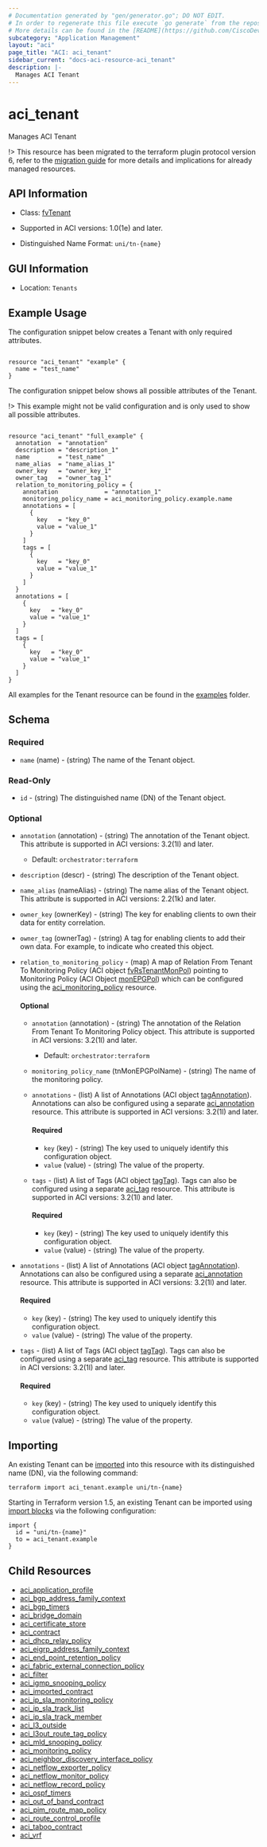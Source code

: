 ```yaml
---
# Documentation generated by "gen/generator.go"; DO NOT EDIT.
# In order to regenerate this file execute `go generate` from the repository root.
# More details can be found in the [README](https://github.com/CiscoDevNet/terraform-provider-aci/blob/master/README.md).
subcategory: "Application Management"
layout: "aci"
page_title: "ACI: aci_tenant"
sidebar_current: "docs-aci-resource-aci_tenant"
description: |-
  Manages ACI Tenant
---
```


# aci_tenant #

Manages ACI Tenant


  !> This resource has been migrated to the terraform plugin protocol version 6, refer to the [migration guide](https://registry.terraform.io/providers/CiscoDevNet/aci/latest/docs/guides/migration) for more details and implications for already managed resources.

## API Information ##

* Class: [fvTenant](https://pubhub.devnetcloud.com/media/model-doc-latest/docs/app/index.html#/objects/fvTenant/overview)

* Supported in ACI versions: 1.0(1e) and later.

* Distinguished Name Format: `uni/tn-{name}`

## GUI Information ##

* Location: `Tenants`

## Example Usage ##

The configuration snippet below creates a Tenant with only required attributes.

```hcl

resource "aci_tenant" "example" {
  name = "test_name"
}

```
The configuration snippet below shows all possible attributes of the Tenant.

!> This example might not be valid configuration and is only used to show all possible attributes.

```hcl

resource "aci_tenant" "full_example" {
  annotation  = "annotation"
  description = "description_1"
  name        = "test_name"
  name_alias  = "name_alias_1"
  owner_key   = "owner_key_1"
  owner_tag   = "owner_tag_1"
  relation_to_monitoring_policy = {
    annotation             = "annotation_1"
    monitoring_policy_name = aci_monitoring_policy.example.name
    annotations = [
      {
        key   = "key_0"
        value = "value_1"
      }
    ]
    tags = [
      {
        key   = "key_0"
        value = "value_1"
      }
    ]
  }
  annotations = [
    {
      key   = "key_0"
      value = "value_1"
    }
  ]
  tags = [
    {
      key   = "key_0"
      value = "value_1"
    }
  ]
}

```

All examples for the Tenant resource can be found in the [examples](https://github.com/CiscoDevNet/terraform-provider-aci/tree/master/examples/resources/aci_tenant) folder.

## Schema ##

### Required ###

* `name` (name) - (string) The name of the Tenant object.

### Read-Only ###

* `id` - (string) The distinguished name (DN) of the Tenant object.

### Optional ###

* `annotation` (annotation) - (string) The annotation of the Tenant object. This attribute is supported in ACI versions: 3.2(1l) and later.
  - Default: `orchestrator:terraform`
* `description` (descr) - (string) The description of the Tenant object.
* `name_alias` (nameAlias) - (string) The name alias of the Tenant object. This attribute is supported in ACI versions: 2.2(1k) and later.
* `owner_key` (ownerKey) - (string) The key for enabling clients to own their data for entity correlation.
* `owner_tag` (ownerTag) - (string) A tag for enabling clients to add their own data. For example, to indicate who created this object.
* `relation_to_monitoring_policy` - (map) A map of Relation From Tenant To Monitoring Policy (ACI object [fvRsTenantMonPol](https://pubhub.devnetcloud.com/media/model-doc-latest/docs/app/index.html#/objects/fvRsTenantMonPol/overview)) pointing to Monitoring Policy (ACI Object [monEPGPol](https://pubhub.devnetcloud.com/media/model-doc-latest/docs/app/index.html#/objects/monEPGPol/overview)) which can be configured using the [aci_monitoring_policy](https://registry.terraform.io/providers/CiscoDevNet/aci/latest/docs/resources/monitoring_policy) resource.
  #### Optional ####
    
    * `annotation` (annotation) - (string) The annotation of the Relation From Tenant To Monitoring Policy object. This attribute is supported in ACI versions: 3.2(1l) and later.
      - Default: `orchestrator:terraform`
    * `monitoring_policy_name` (tnMonEPGPolName) - (string) The name of the monitoring policy.
    * `annotations` - (list) A list of Annotations (ACI object [tagAnnotation](https://pubhub.devnetcloud.com/media/model-doc-latest/docs/app/index.html#/objects/tagAnnotation/overview)). Annotations can also be configured using a separate [aci_annotation](https://registry.terraform.io/providers/CiscoDevNet/aci/latest/docs/resources/annotation) resource. This attribute is supported in ACI versions: 3.2(1l) and later.
      #### Required ####
  
        * `key` (key) - (string) The key used to uniquely identify this configuration object.
        * `value` (value) - (string) The value of the property.
    * `tags` - (list) A list of Tags (ACI object [tagTag](https://pubhub.devnetcloud.com/media/model-doc-latest/docs/app/index.html#/objects/tagTag/overview)). Tags can also be configured using a separate [aci_tag](https://registry.terraform.io/providers/CiscoDevNet/aci/latest/docs/resources/tag) resource. This attribute is supported in ACI versions: 3.2(1l) and later.
      #### Required ####
  
        * `key` (key) - (string) The key used to uniquely identify this configuration object.
        * `value` (value) - (string) The value of the property.
* `annotations` - (list) A list of Annotations (ACI object [tagAnnotation](https://pubhub.devnetcloud.com/media/model-doc-latest/docs/app/index.html#/objects/tagAnnotation/overview)). Annotations can also be configured using a separate [aci_annotation](https://registry.terraform.io/providers/CiscoDevNet/aci/latest/docs/resources/annotation) resource. This attribute is supported in ACI versions: 3.2(1l) and later.
  #### Required ####
  
    * `key` (key) - (string) The key used to uniquely identify this configuration object.
    * `value` (value) - (string) The value of the property.
* `tags` - (list) A list of Tags (ACI object [tagTag](https://pubhub.devnetcloud.com/media/model-doc-latest/docs/app/index.html#/objects/tagTag/overview)). Tags can also be configured using a separate [aci_tag](https://registry.terraform.io/providers/CiscoDevNet/aci/latest/docs/resources/tag) resource. This attribute is supported in ACI versions: 3.2(1l) and later.
  #### Required ####
  
    * `key` (key) - (string) The key used to uniquely identify this configuration object.
    * `value` (value) - (string) The value of the property.

## Importing

An existing Tenant can be [imported](https://www.terraform.io/docs/import/index.html) into this resource with its distinguished name (DN), via the following command:

```
terraform import aci_tenant.example uni/tn-{name}
```

Starting in Terraform version 1.5, an existing Tenant can be imported
using [import blocks](https://developer.hashicorp.com/terraform/language/import) via the following configuration:

```
import {
  id = "uni/tn-{name}"
  to = aci_tenant.example
}
```

## Child Resources
  
  - [aci_application_profile](https://registry.terraform.io/providers/CiscoDevNet/aci/latest/docs/resources/application_profile)
  - [aci_bgp_address_family_context](https://registry.terraform.io/providers/CiscoDevNet/aci/latest/docs/resources/bgp_address_family_context)
  - [aci_bgp_timers](https://registry.terraform.io/providers/CiscoDevNet/aci/latest/docs/resources/bgp_timers)
  - [aci_bridge_domain](https://registry.terraform.io/providers/CiscoDevNet/aci/latest/docs/resources/bridge_domain)
  - [aci_certificate_store](https://registry.terraform.io/providers/CiscoDevNet/aci/latest/docs/resources/certificate_store)
  - [aci_contract](https://registry.terraform.io/providers/CiscoDevNet/aci/latest/docs/resources/contract)
  - [aci_dhcp_relay_policy](https://registry.terraform.io/providers/CiscoDevNet/aci/latest/docs/resources/dhcp_relay_policy)
  - [aci_eigrp_address_family_context](https://registry.terraform.io/providers/CiscoDevNet/aci/latest/docs/resources/eigrp_address_family_context)
  - [aci_end_point_retention_policy](https://registry.terraform.io/providers/CiscoDevNet/aci/latest/docs/resources/end_point_retention_policy)
  - [aci_fabric_external_connection_policy](https://registry.terraform.io/providers/CiscoDevNet/aci/latest/docs/resources/fabric_external_connection_policy)
  - [aci_filter](https://registry.terraform.io/providers/CiscoDevNet/aci/latest/docs/resources/filter)
  - [aci_igmp_snooping_policy](https://registry.terraform.io/providers/CiscoDevNet/aci/latest/docs/resources/igmp_snooping_policy)
  - [aci_imported_contract](https://registry.terraform.io/providers/CiscoDevNet/aci/latest/docs/resources/imported_contract)
  - [aci_ip_sla_monitoring_policy](https://registry.terraform.io/providers/CiscoDevNet/aci/latest/docs/resources/ip_sla_monitoring_policy)
  - [aci_ip_sla_track_list](https://registry.terraform.io/providers/CiscoDevNet/aci/latest/docs/resources/ip_sla_track_list)
  - [aci_ip_sla_track_member](https://registry.terraform.io/providers/CiscoDevNet/aci/latest/docs/resources/ip_sla_track_member)
  - [aci_l3_outside](https://registry.terraform.io/providers/CiscoDevNet/aci/latest/docs/resources/l3_outside)
  - [aci_l3out_route_tag_policy](https://registry.terraform.io/providers/CiscoDevNet/aci/latest/docs/resources/l3out_route_tag_policy)
  - [aci_mld_snooping_policy](https://registry.terraform.io/providers/CiscoDevNet/aci/latest/docs/resources/mld_snooping_policy)
  - [aci_monitoring_policy](https://registry.terraform.io/providers/CiscoDevNet/aci/latest/docs/resources/monitoring_policy)
  - [aci_neighbor_discovery_interface_policy](https://registry.terraform.io/providers/CiscoDevNet/aci/latest/docs/resources/neighbor_discovery_interface_policy)
  - [aci_netflow_exporter_policy](https://registry.terraform.io/providers/CiscoDevNet/aci/latest/docs/resources/netflow_exporter_policy)
  - [aci_netflow_monitor_policy](https://registry.terraform.io/providers/CiscoDevNet/aci/latest/docs/resources/netflow_monitor_policy)
  - [aci_netflow_record_policy](https://registry.terraform.io/providers/CiscoDevNet/aci/latest/docs/resources/netflow_record_policy)
  - [aci_ospf_timers](https://registry.terraform.io/providers/CiscoDevNet/aci/latest/docs/resources/ospf_timers)
  - [aci_out_of_band_contract](https://registry.terraform.io/providers/CiscoDevNet/aci/latest/docs/resources/out_of_band_contract)
  - [aci_pim_route_map_policy](https://registry.terraform.io/providers/CiscoDevNet/aci/latest/docs/resources/pim_route_map_policy)
  - [aci_route_control_profile](https://registry.terraform.io/providers/CiscoDevNet/aci/latest/docs/resources/route_control_profile)
  - [aci_taboo_contract](https://registry.terraform.io/providers/CiscoDevNet/aci/latest/docs/resources/taboo_contract)
  - [aci_vrf](https://registry.terraform.io/providers/CiscoDevNet/aci/latest/docs/resources/vrf)